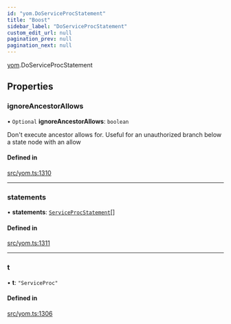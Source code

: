 ```yaml
---
id: "yom.DoServiceProcStatement"
title: "Boost"
sidebar_label: "DoServiceProcStatement"
custom_edit_url: null
pagination_prev: null
pagination_next: null
---
```


[yom](../namespaces/yom.md).DoServiceProcStatement

## Properties

### ignoreAncestorAllows

• `Optional` **ignoreAncestorAllows**: `boolean`

Don't execute ancestor allows for. Useful for an unauthorized branch below a state node with an allow

#### Defined in

[src/yom.ts:1310](https://github.com/yolmio/boost/blob/b239488/src/yom.ts#L1310)

___

### statements

• **statements**: [`ServiceProcStatement`](../namespaces/yom.md#serviceprocstatement)[]

#### Defined in

[src/yom.ts:1311](https://github.com/yolmio/boost/blob/b239488/src/yom.ts#L1311)

___

### t

• **t**: ``"ServiceProc"``

#### Defined in

[src/yom.ts:1306](https://github.com/yolmio/boost/blob/b239488/src/yom.ts#L1306)
